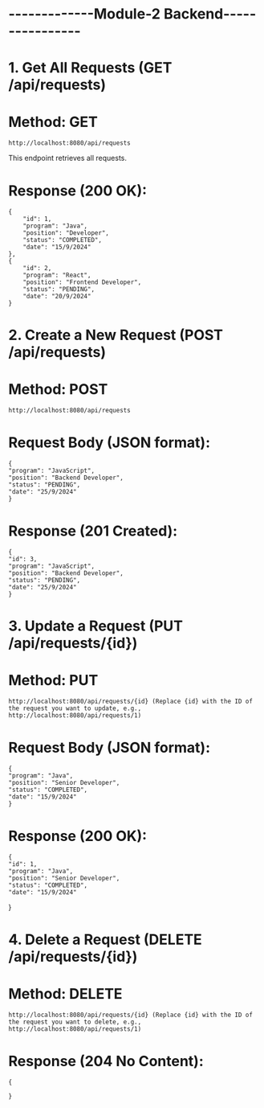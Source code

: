 # -------------Module-2 Backend----------------

# 1. Get All Requests (GET /api/requests)
# Method: GET
    http://localhost:8080/api/requests
This endpoint retrieves all requests.

# Response (200 OK):


    {
        "id": 1,
        "program": "Java",
        "position": "Developer",
        "status": "COMPLETED",
        "date": "15/9/2024"
    },
    {
        "id": 2,
        "program": "React",
        "position": "Frontend Developer",
        "status": "PENDING",
        "date": "20/9/2024"
    }

    
 
# 2. Create a New Request (POST /api/requests)
# Method: POST
    http://localhost:8080/api/requests
# Request Body (JSON format):

    {
    "program": "JavaScript",
    "position": "Backend Developer",
    "status": "PENDING",
    "date": "25/9/2024"
    }
# Response (201 Created):

    {
    "id": 3,
    "program": "JavaScript",
    "position": "Backend Developer",
    "status": "PENDING",
    "date": "25/9/2024"
    }

    
# 3. Update a Request (PUT /api/requests/{id})
# Method: PUT
    http://localhost:8080/api/requests/{id} (Replace {id} with the ID of the request you want to update, e.g., http://localhost:8080/api/requests/1)
# Request Body (JSON format):

    {
    "program": "Java",
    "position": "Senior Developer",
    "status": "COMPLETED",
    "date": "15/9/2024"
    }
#  Response (200 OK):

    {
    "id": 1,
    "program": "Java",
    "position": "Senior Developer",
    "status": "COMPLETED",
    "date": "15/9/2024"
  }


  
# 4. Delete a Request (DELETE /api/requests/{id})
# Method: DELETE
    http://localhost:8080/api/requests/{id} (Replace {id} with the ID of the request you want to delete, e.g., http://localhost:8080/api/requests/1)
# Response (204 No Content):

    {
    
    }
